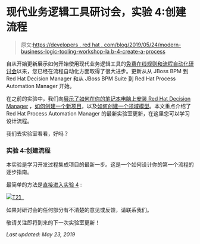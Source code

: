 # 现代业务逻辑工具研讨会，实验 4:创建流程

> 原文:[https://developers . red hat . com/blog/2019/05/24/modern-business-logic-tooling-workshop-la b-4-create-a-process](https://developers.redhat.com/blog/2019/05/24/modern-business-logic-tooling-workshop-lab-4-create-a-process)

自从开始更新展示如何开始使用现代业务逻辑工具的[免费在线规则和流程自动化研讨会](https://bpmworkshop.gitlab.io/#/)以来，您已经在流程自动化方面取得了很大进步。更新从从 JBoss BPM 到 Red Hat Decision Manager 和从 JBoss BPM Suite 到 Red Hat Process Automation Manager 开始。

在之前的实验中，我们向[展示了如何在你的笔记本电脑上安装 Red Hat Decision Manager](https://developers.redhat.com/blog/2018/12/19/modern-business-logic-tooling-workshop-lab-1-installation/) ，[如何创建一个新项目](https://developers.redhat.com/blog/2019/04/01/modern-business-logic-tooling-workshop-lab-2-create-a-new-project/)，以及[如何创建一个领域模型](https://developers.redhat.com/blog/2019/04/19/modern-business-logic-tooling-workshop-lab-3-create-a-domain-model/)。本文重点介绍了 Red Hat Process Automation Manager 的最新实验室更新，在这里您可以学习设计流程。

我们去实验室看看，好吗？

### 实验 4:创建流程

本实验是学习开发过程集成项目的最新一步。这是一个如何设计你的第一个流程的逐步指南。

最简单的方法是[直接进入实验 4](https://bpmworkshop.gitlab.io/rhpam/lab04.html) :

[![](../Images/b234f106498b9e1e300a87a47027e301.png)T2】](https://bpmworkshop.gitlab.io/rhpam/lab04.html)

如果对研讨会的任何部分有不清楚的意见或反馈，请联系我们。

敬请关注即将到来的下一次实验室更新！

*Last updated: May 23, 2019*